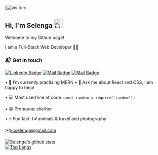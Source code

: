 

[![visitors](https://visitor-badge.glitch.me/badge?page_id=k-selenga.k-selenga)

## Hi, I'm Selenga <img src="https://user-images.githubusercontent.com/1303154/88677602-1635ba80-d120-11ea-84d8-d263ba5fc3c0.gif" width="28px" alt="hi">
Welcome to my Github page! <br>

I am a Full-Stack Web Developer 👩‍💻

### :mailbox_with_mail: Get in touch

[![Linkedin Badge](https://img.shields.io/badge/-Selenga%20KOC-0e76a8?style=flat&labelColor=0e76a8&logo=linkedin&logoColor=white)](https://www.linkedin.com/in/selenga/) [![Mail Badge](https://img.shields.io/badge/-@selengakoc-e84393?style=flat&labelColor=e84393&logo=instagram&logoColor=white)](https://instagram.com/selengakoc)
[![Mail Badge](https://img.shields.io/badge/-Selenga%20KOC-c0392b?style=flat&labelColor=c0392b&logo=gmail&logoColor=white)](mailto:kcselenga@gmail.com)




• 🌱 I’m currently practising MERN
• 💬 Ask me about React and CSS, I am happy to help!

• :computer: Most used line of code `const random = require('random');`

• 😄 Pronouns: she/her

• ⚡ Fun fact: I 💕 animals & travel and photography


:envelope:kcselenga@gmail.com <br>




[![Selenga's github stats](https://github-readme-stats.vercel.app/api?username=k-selenga&hide=contribs,prs&theme=dracula)](https://github.com/anuraghazra/github-readme-stats)
<br>
[![Top Langs](https://github-readme-stats.vercel.app/api/top-langs/?username=k-selenga&layout=compact&theme=dracula)](https://github.com/anuraghazra/github-readme-stats)

</details>
